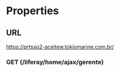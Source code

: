 # Properties

## URL
 https://prtsso2-aceitew.tokiomarine.com.br/

### GET (/liferay/home/ajax/gerente)